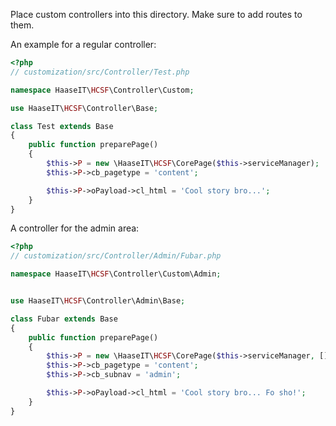 Place custom controllers into this directory. Make sure to add routes to them.

An example for a regular controller:

```php
<?php
// customization/src/Controller/Test.php

namespace HaaseIT\HCSF\Controller\Custom;

use HaaseIT\HCSF\Controller\Base;

class Test extends Base
{
    public function preparePage()
    {
        $this->P = new \HaaseIT\HCSF\CorePage($this->serviceManager);
        $this->P->cb_pagetype = 'content';

        $this->P->oPayload->cl_html = 'Cool story bro...';
    }
}
```

A controller for the admin area:

```php
<?php
// customization/src/Controller/Admin/Fubar.php

namespace HaaseIT\HCSF\Controller\Custom\Admin;


use HaaseIT\HCSF\Controller\Admin\Base;

class Fubar extends Base
{
    public function preparePage()
    {
        $this->P = new \HaaseIT\HCSF\CorePage($this->serviceManager, [], 'admin/base.twig');
        $this->P->cb_pagetype = 'content';
        $this->P->cb_subnav = 'admin';

        $this->P->oPayload->cl_html = 'Cool story bro... Fo sho!';
    }
}
```
